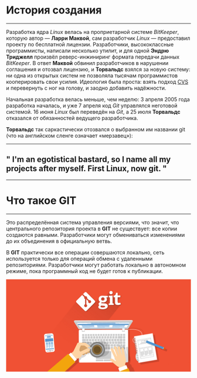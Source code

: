 # История создания
---
Разработка ядра *Linux* велась на проприетарной системе *BitKeeper*, которую автор — **Ларри Маквой**, сам разработчик *Linux* — предоставил проекту по бесплатной лицензии. Разработчики, высококлассные программисты, написали несколько утилит, и для одной **Эндрю Триджелл** произвёл реверс-инжиниринг формата передачи данных *BitKeeper*. В ответ **Маквой** обвинил разработчиков в нарушении соглашения и отозвал лицензию, и **Торвальдс** взялся за новую систему: ни одна из открытых систем не позволяла тысячам программистов кооперировать свои усилия. Идеология была проста: взять подход [CVS](https://ru.wikipedia.org/wiki/CVS) и перевернуть с ног на голову, и заодно добавить надёжности.

Начальная разработка велась меньше, чем неделю: 3 апреля 2005 года разработка началась, и уже 7 апреля код *Git* управлялся неготовой системой. 16 июня *Linux* был переведён на *Git*, а 25 июля **Торвальдс** отказался от обязанностей ведущего разработчика.

**Торвальдс** так саркастически отозвался о выбранном им названии git (что на английском сленге означает «мерзавец»):

---
" I'm an egotistical bastard, so I name all my projects after myself. First Linux, now git. "
---


---
# Что такое GIT
---
Это распределённая система управления версиями, что значит, что центрального репозитория проекта в **GIT** не существует: все копии создаются равными. Разработчики могут обмениваться изменениями до их объединения в официальную ветвь.

В **GIT** практически все операции совершаются локально, сеть используется только для операций обмена с удаленными репозиториями. Разработчики могут работать локально в автономном режиме, пока программный код не будет готов к публикации.

![](./assets/GIT_tutorial_for_beginers.png)


